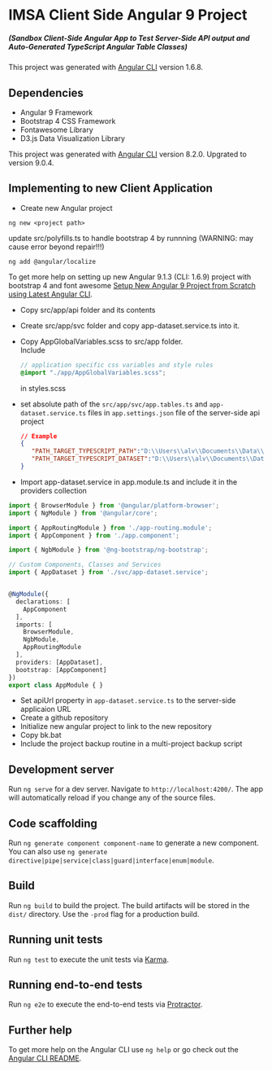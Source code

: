 # IMSA Client Side Angular 9 Project
##### (Sandbox Client-Side Angular App to Test Server-Side API output and Auto-Generated TypeScript Angular Table Classes)

This project was generated with [Angular CLI](https://github.com/angular/angular-cli) version 1.6.8.

## Dependencies
- Angular 9 Framework
- Bootstrap 4 CSS Framework
- Fontawesome Library
- D3.js Data Visualization Library

This project was generated with [Angular CLI](https://github.com/angular/angular-cli) version 8.2.0.
Upgrated to version 9.0.4.

## Implementing to new Client Application
- Create new Angular project
```text
ng new <project path>
```
update src/polyfills.ts to handle bootstrap 4 by runnning (WARNING: may cause error beyond repair!!!)
```text
ng add @angular/localize
```
  To get more help on setting up new Angular 9.1.3 (CLI: 1.6.9) project with bootstrap 4 and font awesome [Setup New Angular 9 Project from Scratch using Latest Angular CLI](https://www.positronx.io/setup-angular-6-project-using-bootstrap-4-sass-font-awesome-ng-bootstrap/).
- Copy src/app/api folder and its contents
- Create src/app/svc folder and copy app-dataset.service.ts into it.
- Copy AppGlobalVariables.scss to src/app folder. <br/>Include 
  ```scss
  // application specific css variables and style rules
  @import "./app/AppGlobalVariables.scss";
  ``` 
  in styles.scss
  
- set  absolute path of the ```src/app/svc/app.tables.ts``` and  ```app-dataset.service.ts``` files in ```app.settings.json``` file of the server-side api project
  ```json
  // Example
  {
     "PATH_TARGET_TYPESCRIPT_PATH":"D:\\Users\\alv\\Documents\\Data\\ngp\\imsa\\src\\app\\svc\\app.tables.ts",
     "PATH_TARGET_TYPESCRIPT_DATASET":"D:\\Users\\alv\\Documents\\Data\\ngp\\imsa\\src\\app\\svc\\app-dataset.service.ts",
  }
  ```
- Import app-dataset.service in app.module.ts and include it in the providers collection

```typescript
import { BrowserModule } from '@angular/platform-browser';
import { NgModule } from '@angular/core';

import { AppRoutingModule } from './app-routing.module';
import { AppComponent } from './app.component';

import { NgbModule } from '@ng-bootstrap/ng-bootstrap';

// Custom Components, Classes and Services
import { AppDataset } from './svc/app-dataset.service';


@NgModule({
  declarations: [
    AppComponent
  ],
  imports: [
    BrowserModule,
    NgbModule,
    AppRoutingModule
  ],
  providers: [AppDataset],
  bootstrap: [AppComponent]
})
export class AppModule { }

```
- Set apiUrl property in ```app-dataset.service.ts``` to the server-side applicaion URL
- Create a github repository
- Initialize new angular project to link to the new repository
- Copy bk.bat
- Include the project backup routine in a multi-project backup script


## Development server

Run `ng serve` for a dev server. Navigate to `http://localhost:4200/`. The app will automatically reload if you change any of the source files.

## Code scaffolding

Run `ng generate component component-name` to generate a new component. You can also use `ng generate directive|pipe|service|class|guard|interface|enum|module`.

## Build

Run `ng build` to build the project. The build artifacts will be stored in the `dist/` directory. Use the `-prod` flag for a production build.

## Running unit tests

Run `ng test` to execute the unit tests via [Karma](https://karma-runner.github.io).

## Running end-to-end tests

Run `ng e2e` to execute the end-to-end tests via [Protractor](http://www.protractortest.org/).

## Further help

To get more help on the Angular CLI use `ng help` or go check out the [Angular CLI README](https://github.com/angular/angular-cli/blob/master/README.md).
